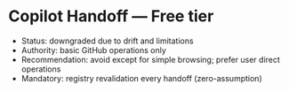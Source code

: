 # Copilot Handoff — Free tier
- Status: downgraded due to drift and limitations
- Authority: basic GitHub operations only
- Recommendation: avoid except for simple browsing; prefer user direct operations
- Mandatory: registry revalidation every handoff (zero-assumption)
